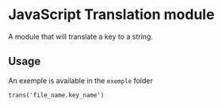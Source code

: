 # JavaScript Translation module

A module that will translate a key to a string.

## Usage

An exemple is available in the `exemple` folder

`trans('file_name.key_name')`
